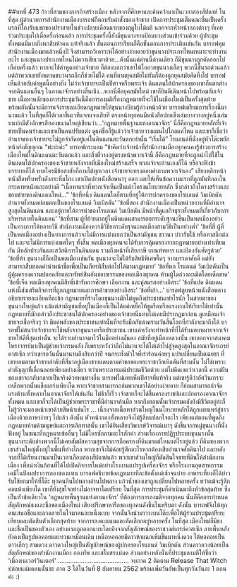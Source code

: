 ##บทที่ 473 ก้าวที่สามของภารกิจสร้างเมือง
หลังจากที่ศึกษาและค้นคว้ามาเป็นเวลาสองสัปดาห์ ในที่สุด ผู้อำนวยการสำนักงานเมืองบารอฟก็ตอบรับคำสั่งของเจ้าชาย เปิดการประชุมเต็มคณะขึ้นเป็นครั้งแรกที่โถงรับแขกของปราสาทในช่วงปลายเดือนแรกของฤดูใบไม้ผลิ นอกจากหัวหน้ากองต่างๆ ที่เคยร่วมประชุมไปเมื่อครั้งก่อนแล้ว การประชุมครั้งนี้ยังมีขุนนางจากป้อมบางส่วนเข้าร่วมด้วย ผู้ประชุมทั้งหมดมีมากถึงหกสิบห้าคน
แท้จริงแล้ว ขั้นตอนการเรียนก็คือขั้นตอนการประเมินเช่นกัน บารอฟคุมสำนักงานเมืองมาแล้วหนึ่งปี จึงสามารถวิเคราะห์ได้อย่างง่ายดายว่าขุนนางประเภทไหนเหมาะจะทำงานอะไร และขุนนางประเภทไหนไม่ควรเสียเวลาด้วย...ดังนั้นแค่ด่านนี้ด่านเดียว ก็มีขุนนางถูกคัดออกไปเกือบครึ่งแล้ว
หากจะใช้คำพูดอย่างเจ้าชาย ก็ต้องบอกว่าเขาให้โอกาสขุนนางเล็กๆ พวกนี้ขึ้นรถด่วนแล้ว แต่ถ้าพวกเขายังพลาดขบวนรถอีกก็ช่วยไม่ได้ คนที่ตามยุคสมัยไม่ทันก็ต้องถูกยุคสมัยคัดทิ้งไป บารอฟเห็นด้วยกับคำพูดนี้อย่างยิ่ง ไม่ว่าเจ้าชายจะเป็นปีศาจหรือพระเจ้า ดินแดนใต้ปกครองของเขาก็แตกต่างจากดินแดนอื่นๆ ในอาณาจักรอย่างสิ้นเชิง...หากนี่คือยุคสมัยใหม่ เขาก็ยินดีเดินหน้าไปพร้อมกับเจ้าชาย
เนื้อหาหลักของการประชุมวันนี้คือการลงมติเรื่องกฎหมายที่จะใช้ในเมืองใหม่เป็นครั้งสุดท้าย พร้อมกันนั้นจะมีการแจ้งรายละเอียดกฎหมายให้ขุนนางป้อมรู้ล่วงหน้าด้วย บารอฟเตรียมการเรื่องนี้มานานแล้ว ในที่สุดก็ได้เวลาขึ้นเวทีแจกแจงเสียที
ตรงหน้าทุกคนมีหนังสือปกแข็งเล่มบางวางอยู่หนึ่งเล่ม บนปกมีตัวอักษรสีทองขนาดใหญ่เขียนว่า…‘กฎหมายพื้นฐานแห่งอาณาจักร’ นี่ก็คือกฎหมายหลักที่เจ้าชายเป็นคนร่างและเขาเป็นคนปรับแต่ง ดูแค่ชื่อก็รู้แล้วว่าเจ้าชายวางแผนไปไกลแค่ไหน และเขาก็เชื่อว่าอำนาจของเจ้าชายจะไม่ถูกจำกัดอยู่แค่ในดินแดนตะวันตกเท่านั้น
“เริ่มได้” โรแลนด์ที่นั่งอยู่หัวโต๊ะพยักหน้าส่งสัญญาณ
“พ่ะย่ะค่ะ” บารอฟกระแอม “ข้าคิดว่าเจ้าหน้าที่สำนักงานเมืองทุกคนคงรู้ข่าวการสร้างเมืองใหม่ในดินแดนตะวันตกแล้ว และสิ่งที่วางอยู่ตรงหน้าพวกเจ้านี้ ก็คือกฎหมายที่จะถูกนำไปใช้ในดินแดนใต้ปกครองของเจ้าชายหลังจากที่เมืองใหม่สร้างเสร็จ พวกเจ้าจะอ่านเองก็ได้ หรือจะฟังข้าบรรยายก็ได้ หากใครมีข้อสงสัยก็ถามได้ทุกเวลา เจ้าชายจะทรงตอบคำถามพวกเจ้าเอง”
เสียงพลิกหน้าหนังสือพรึ่บพรั่บดังกระหึ่มโถง เขาเปิดปกหนังสือหนาๆ ออก เผยให้เห็นข้อความแรกที่ถูกบันทึกลงในกระดาษหนังแกะอย่างดี
“เนื้อหาแรกที่พวกเจ้าเห็นเป็นเค้าโครงนโยบายหลัก ซึ่งกล่าวถึงโครงสร้างและขอบข่ายของดินแดนใหม่...”
‘ข้อที่หนึ่ง ดินแดนใดก็ตามที่อยู่ใต้การปกครองของโรแลนด์ วิมเบิลดัน อำนาจทั้งหมดย่อมตกเป็นของโรแลนด์ วิมเบิลดัน’
‘ข้อที่สอง สำนักงานเมืองเป็นหน่วยงานที่มีอำนาจสูงสุดในดินแดน และอยู่ภายใต้การนำของโรแลนด์ วิมเบิลดัน มีหน้าที่ดูแลกิจธุระทั้งหมดที่เกี่ยวกับการบริหารภายในดินแดน’
‘ข้อที่สาม ผู้ที่ย้ายมาอยู่ในดินแดนสามารถยกระดับฐานะขึ้นเป็นพลเมืองอย่างเป็นทางการได้หลายวิธี สำนักงานเมืองควรมีวิธียกระดับฐานะพลเมืองสามวิธีเป็นอย่างต่ำ’
‘ข้อที่สี่ ผู้ที่เป็นพลเมืองอย่างเป็นทางการแล้วจะไม่มีการแบ่งแยกว่าเป็นสามัญชน ชาวนา บ่าวรับใช้ หรือทาสอีกต่อไป และจะไม่มีการแบ่งเพศใดๆ ทั้งสิ้น พลเมืองทุกคนจะได้รับการคุ้มครองจากกฎหมายอย่างเท่าเทียมกัน มีหลักประกันและสวัสดิการในดินแดน รวมถึงหน้าที่เสียภาษี เกณฑ์ทหาร และป้องกันศัตรูด้วย’
‘ข้อที่ห้า ขุนนางก็ถือเป็นพลเมืองเช่นกัน ขุนนางจะไม่ได้รับสิทธิพิเศษใดๆ จากบรรดาศักดิ์ แต่ยังสามารถสืบทอดคำนำหน้าชื่อเพื่อเป็นเกียรติสืบต่อไปได้ตามกฎหมาย’
‘ข้อที่หก โรแลนด์ วิมเบิลดันเป็นผู้คุ้มครองความปลอดภัยและทรัพย์สินอันชอบธรรมของพลเมืองทุกคน ห้ามผู้ใดล่วงละเมิดโดยเด็ดขาด’
‘ข้อที่เจ็ด พลเมืองทุกคนมีสิทธิ์เข้ารับการศึกษา เลือกงาน และคู่สมรสอย่างอิสระ’
‘ข้อที่แปด ดินแดนแห่งนี้ส่งเสริมกิจการที่ถูกกฎหมายและการค้าขายอย่างอิสระ’
‘ข้อที่เก้า...’
บารอฟลูบหน้าหนังสือพลางอธิบายรายละเอียดทีละข้อ กฎหมายที่ร่างโดยขุนนางมักไม่พูดถึงประชาชนเท่าไรนัก ในสายตาของขุนนางใหญ่แล้ว แม้แต่สามัญชนที่อยู่ในเมืองก็เป็นได้แค่เหยื่อให้ขูดรีดหรือแรงงานให้เรียกใช้เท่านั้น กฎหมายที่มักกล่าวถึงประชาชนใต้ปกครองอย่างของเจ้าชายนี่แทบไม่เคยมีปรากฏมาก่อน ดูเหมือนเจ้าชายจะเชื่อจริงๆ ว่า มีแค่พลังของประชาชนเท่านั้นที่จะรับมือกับสงครามวันสิ้นโลกที่กำลังจะมาถึงได้
บารอฟไม่สนว่าเจ้าชายจะใช้พลังจากขุนนางหรือประชาชน เขาแค่หวังจะทำหน้าที่ที่ได้รับมอบหมายจากเจ้าชายให้ดีที่สุดเท่านั้น จะได้รวบอำนาจมาไว้ในมืออย่างมั่นคง สมัยที่อยู่เมืองหลวงนั้น เขาออกจากสมาคมโหราจารย์มาเป็นผู้ช่วยเจ้ากรมคลัง ก็เพราะหวังว่าอีกไม่นานจะได้ไต่เต้าไปสู่จุดสูงสุดในอาณาจักรเกรย์คาสเซิล ทว่าเขารอวันนั้นมานานถึงสิบกว่าปี จนกระทั่งหัวใจที่เร่าร้อนค่อยๆ แปรเปลี่ยนเป็นเฉยชา ที่เขายอมตามเจ้าชายลำดับที่สี่มาอยู่เมืองชายแดนตามคำขอของพระราชาวิลเบิลดันที่สามนั้น ไม่ใช่เพราะคำสัญญาที่เลื่อนลอยเพียงอย่างเดียว ทว่าเพราะอารมณ์ประชดชีวิตด้วย แต่ไม่คิดเลยว่าเวลานี้ ความฝันของเขาจะกลับกลายเป็นจริงด้วยหนทางอื่น
บารอฟไม่เคยเห็นปีศาจที่แท้จริง แต่เขารู้ดีว่าอัศวินเกราะเหล็กพวกนั้นแข็งแกร่งเพียงใด หากเจ้าชายสามารถถล่มพวกเขาได้อย่างง่ายดาย ก็ย่อมสามารถกำจัดแรงต้านทั้งหลายในอาณาจักรได้เช่นกัน ไม่ช้าก็เร็ว เจ้าชายก็จะได้ขึ้นครองราชย์และปกครองอาณาจักรทั้งหมด และเขาก็จะได้เป็นผู้ช่วยพระราชาที่มีอำนาจล้นมือ หากถึงตอนนั้นเจ้ากรมคลังยังมีชีวิตอยู่ล่ะก็ ไม่รู้ว่าจะมองหน้าเขาด้วยสีหน้าเช่นไร
…
เนื่องจากเนื้อหาส่วนใหญ่ในนโยบายหลักได้ถูกเผยแพร่สู่ชาวเมืองด้วยภาษาง่ายๆ ไปแล้ว ดังนั้น หัวหน้ากองทั้งหลายจึงไม่รู้สึกแปลกใจอะไร เพียงแต่ตอนที่พูดถึงกฎหมายห้ามค้ามนุษย์และการเลิกทาสนั้น เขาได้ยินเสียงวิพากษ์วิจารณ์เบาๆ ดังขึ้นจากหมู่ขุนนางที่นั่งฟังอยู่ ในขณะที่กฎหมายข้ออื่นๆ ไม่มีใครซักถามอะไรสักคำ
ส่วนเรื่องการปฏิรูประบบขุนนางนั้น ขุนนางระดับล่างพวกนี้ไม่เคยสัมผัสความสุขจากการถือครองที่ดินมาแต่ไหนแต่ไรอยู่แล้ว ที่ดินของพวกเขาส่วนใหญ่ตั้งอยู่ในพื้นที่ห่างไกล พวกเขาจึงไม่ค่อยรู้สึกอะไรหากต้องเสียอำนาจศักดินาไป และหลังจากที่ได้เรียนงานมาเป็นเวลาเกือบสองสัปดาห์แล้ว พวกเขาส่วนใหญ่ก็ตัดสินใจขายที่ดินให้สำนักงานเมือง เพื่อนำเงินก้อนที่ได้ไปเปิดกิจการใหม่อย่างโรงงานแปรรูปเครื่องจักร หรือโรงงานอุตสาหกรรมเคมีในป้อมปราการลองซองแทน
บารอฟอธิบายข้อกฎหมายทีละข้อตั้งแต่เช้าจนบ่าย อาหารเที่ยงก็ได้บ่าวรับใช้ยกมาให้ที่โต๊ะ ทุกคนกินไปพลางอ่านไปพลาง แก้วน้ำของเขาถูกเปลี่ยนไปหลายครั้ง ทว่าแม้จะรู้สึกคอแห้งเพียงใด เขาก็ยังสุขใจอย่างไม่อาจหาใดเปรียบ
ในที่สุด การประชุมก็ดำเนินมาถึงหัวข้อสุดท้าย ซึ่งเป็นหัวข้อเดียวใน ‘กฎหมายพื้นฐานแห่งอาณาจักร’ ที่ต้องการการลงมติจากทุกคน นั่นก็คือการกำหนดสัญลักษณ์ธงและชื่อของเมืองใหม่
เสียงปรึกษาหารือของทุกคนดังขึ้นในพริบตา
ดังนั้น บารอฟจึงให้ทุกคนเสนอชื่อและลวดลายในใจมาคนละหนึ่งแบบ จากนั้นจึงนำมาวางบนโต๊ะเพื่อให้ผู้ร่วมประชุมเปรียบเทียบและตัดสินตัวเลือกสุดท้าย
จากการลงคะแนนและคัดเลือกอยู่หลายครั้ง ในที่สุด เมืองใหม่ก็มีธงและชื่อเป็นของตัวเอง
อย่างแรกถูกออกแบบโดยอิงจากสัญลักษณ์ของราชวงศ์เกรย์คาสเซิล ลายพื้นหลังยังคงเป็นรูปหอคอยและทวนเหมือนเดิม เหนือหอคอยมีดาวห้าแฉกเพิ่มขึ้นมาหนึ่งดวง ใต้หอคอยเป็นดาวเล็กๆ สามดวง ดาวดวงใหญ่เป็นสัญลักษณ์ของผู้ปกครองโรแลนด์ วิมเบิลดัน ส่วนดาวดวงน้อยเป็นสัญลักษณ์ของสำนักงานเมือง กองทัพ และสโมสรแม่มด
ส่วนอย่างหลังนั้นที่ประชุมลงมติให้ชื่อว่า ‘เมืองเนเวอร์วินเตอร์’
………………………………….
จบภาค 2 ติดตาม Release That Witch ปล่อยแม่มดคนนั้นซะ ภาค 3
ได้ในวันที่ 8 กันยายน 2562 พร้อมเพิ่มวันอัพเป็นทุกวันวันละ 1 ตอนค่ะ :)

